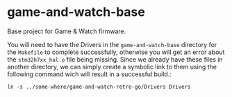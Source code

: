 # game-and-watch-base
Base project for Game &amp; Watch firmware.

You will need to have the Drivers in the `game-and-watch-base` directory for the `Makefile` to complete successfully, 
otherwise you will get an error about the `stm32h7xx_hal.o` file being missing. Since we already have these files in another directory, 
we can simply create a symbolic link to them using the following command wich will result in a successful build.:

`ln -s ../some-where/game-and-watch-retro-go/Drivers Drivers`

